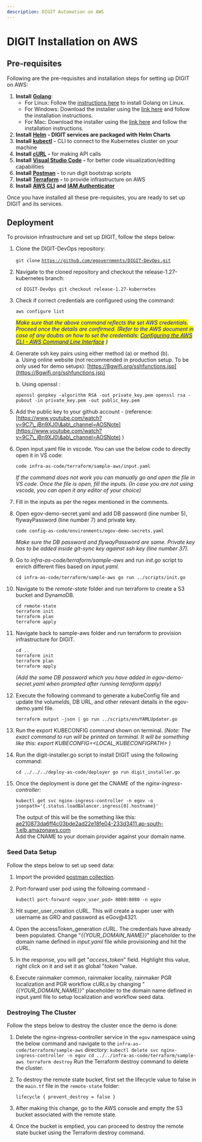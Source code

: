 ```yaml
---
description: DIGIT Automation on AWS
---
```


# DIGIT Installation on AWS

## **Pre-requisites** <a href="#id-1.-pre-requisites" id="id-1.-pre-requisites"></a>

Following are the pre-requisites and installation steps for setting up DIGIT on AWS:

1. **Install** [**Golang**](https://go.dev/doc/install#download):
   * For Linux: Follow the [instructions here](https://go.dev/doc/install#download) to install Golang on Linux.
   * For Windows: Download the installer using the [link here](https://go.dev/doc/install#download) and follow the installation instructions.
   * For Mac: Download the installer using the [link here](https://go.dev/doc/install#download) and follow the installation instructions.
2. **Install** [**Helm**](https://helm.sh/docs/intro/install/) **- DIGIT services are packaged with Helm Charts**
3. **Install** [**kubectl**](https://kubernetes.io/docs/tasks/tools/install-kubectl-linux/) **-** CLI to connect to the Kubernetes cluster on your machine
4. **Install** [**cURL**](https://help.ubidots.com/en/articles/2165289-learn-how-to-install-run-curl-on-windows-macosx-linux) **-** for making API calls
5. **Install** [**Visual Studio Code**](https://code.visualstudio.com/download) **-** for better code visualization/editing capabilities
6. **Install** [**Postman**](https://www.postman.com/downloads/) **-** to run digit bootstrap scripts
7. **Install** [**Terraform**](https://developer.hashicorp.com/terraform/tutorials/aws-get-started/install-cli) **-** to provide infrastructure on AWS
8. **Install** [**AWS CLI**](https://docs.aws.amazon.com/cli/latest/userguide/getting-started-install.html) **and** [**IAM Authenticator**](https://docs.aws.amazon.com/eks/latest/userguide/what-is-eks.html)&#x20;

Once you have installed all these pre-requisites, you are ready to set up DIGIT and its services.

## Deployment&#x20;

To provision infrastructure and set up DIGIT, follow the steps below:

1.  Clone the DIGIT-DevOps repository:

    `git clone` [`https://github.com/egovernments/DIGIT-DevOps.git`](https://github.com/egovernments/DIGIT-DevOps.git)
2.  Navigate to the cloned repository and checkout the release-1.27-kubernetes branch:

    `cd DIGIT-DevOps git checkout release-1.27-kubernetes`
3.  Check if correct credentials are configured using the command:

    `aws configure list`

    _<mark style="color:blue;">Make sure that the above command reflects the set AWS credentials. Proceed once the details are confirmed. (Refer to the AWS document in case of any doubts on how to set the credentials:</mark>_ [<img src="https://docs.aws.amazon.com/assets/images/favicon.ico" alt="" data-size="line">_<mark style="color:blue;">Configuring the AWS CLI - AWS Command Line Interface</mark>_](https://docs.aws.amazon.com/cli/latest/userguide/cli-chap-configure.html) _<mark style="color:blue;">)</mark>_
4.  Generate ssh key pairs using either method (a) or method (b).\
    a. Using online website (not recommended in production setup. To be only used for demo setups): [https://8gwifi.org/sshfunctions.jsp](https://8gwifi.org/sshfunctions.jsp)

    b. Using openssl :

    `openssl genpkey -algorithm RSA -out private_key.pem openssl rsa -pubout -in private_key.pem -out public_key.pem`
5. Add the public key to your github account - (reference: [https://www.youtube.com/watch?v=9C7\_jBn9XJ0\&ab\_channel=AOSNote](https://www.youtube.com/watch?v=9C7\_jBn9XJ0\&ab\_channel=AOSNote) )
6.  Open input.yaml file in vscode. You can use the below code to directly open it in VS code:

    `code infra-as-code/terraform/sample-aws/input.yaml`

    _If the command does not work you can manually go and open the file in VS code. Once the file is open, fill the inputs. (In case you are not using vscode, you can open it any editor of your choice)_
7. Fill in the inputs as per the regex mentioned in the comments.&#x20;
8.  Open egov-demo-secret.yaml and add DB password (line number 5), flywayPassword (line number 7) and private key.&#x20;

    `code config-as-code/environments/egov-demo-secrets.yaml`

    _Make sure the DB password and flywayPassword are same. Private key has to be added inside git-sync key against ssh key (line number 37)._
9.  Go to _infra-as-code/terraform/sample-aws_ and run _init.go_ script to enrich different files based on _input.yaml_.&#x20;

    `cd infra-as-code/terraform/sample-aws go run ../scripts/init.go`
10. Navigate to the _remote-state_ folder and run terraform to create a S3 bucket and DynamoDB.

    `cd remote-state`\
    `terraform init` \
    `terraform plan` \
    `terraform apply`
11. Navigate back to sample-aws folder and run terraform to provision infrastructure for DIGIT.&#x20;

    `cd ..` \
    `terraform init` \
    `terraform plan` \
    `terraform apply`

    _(Add the same DB password which you have added in egov-demo-secret.yaml when prompted after running terraform apply)_
12. Execute the following command to generate a kubeConfig file and update the volumeIds, DB URL, and other relevant details in the egov-demo.yaml file.

    `terraform output -json | go run ../scripts/envYAMLUpdater.go`
13. Run the export KUBECONFIG command shown on terminal. _(Note: The exact command to run will be printed on terminal. It will be something like this: export KUBECONFIG=\<LOCAL\_KUBECONFIGPATH> )_
14. Run the digit-installer.go script to install DIGIT using the following command:

    `cd ../../../deploy-as-code/deployer go run digit_installer.go`
15. Once the deployment is done get the CNAME of the _nginx-ingress-controller:_

    `kubectl get svc nginx-ingress-controller -n egov -o jsonpath='{.status.loadBalancer.ingress[0].hostname}'`

    The output of this will be the something like this:\
    [ae210873da6ff4c03bde2ad22e18fe04-233d3411.ap-south-1.elb.amazonaws.com](http://ae210873da6ff4c03bde2ad22e18fe04-233d3411.ap-south-1.elb.amazonaws.com/)\
    Add the CNAME to your domain provider against your domain name.

### Seed Data Setup <a href="#seed-data-setup" id="seed-data-setup"></a>

Follow the steps below to set up seed data:

1. Import the provided [postman collection](https://api.postman.com/collections/12892142-55ebe4d0-3869-4879-87e1-5ba3b60cc6b7?access\_key=PMAT-01H27R18VPWXP2AE8812P0S12X).
2.  Port-forward user pod using the following command -

    `kubectl port-forward <egov_user_pod> 8080:8080 -n egov`
3. Hit super\_user\_creation cURL. This will create a super user with username as GRO and password as eGov@4321.
4. Open the accessToken\_generation cURL. The credentials have already been populated. Change "_\{{YOUR\_DOMAIN\_NAME\}}_" placeholder to the domain name defined in _input.yaml_ file while provisioning and hit the cURL.
5. In the response, you will get "_access\_token_" field. Highlight this value, right click on it and set it as global "_token_ "value.
6. Execute rainmaker common, rainmaker locality, rainmaker PGR localization and PGR workflow cURLs by changing "_\{{YOUR\_DOMAIN\_NAME\}}_" placeholder to the domain name defined in input.yaml file to setup localization and workflow seed data.&#x20;

### Destroying The Cluster <a href="#destroying-the-cluster" id="destroying-the-cluster"></a>

Follow the steps below to destroy the cluster once the demo is done:

1. Delete the nginx-ingress-controller service in the `egov` namespace using the below command and navigate to the `infra-as-code/terraform/sample-aws` directory: `kubectl delete svc nginx-ingress-controller -n egov cd ../../infra-as-code/terraform/sample-aws terraform destroy` Run the Terraform destroy command to delete the cluster.
2.  To destroy the remote state bucket, first set the lifecycle value to false in the `main.tf` file in the `remote-state` folder:

    `lifecycle { prevent_destroy = false }`
3. After making this change, go to the AWS console and empty the S3 bucket associated with the remote state.
4. Once the bucket is emptied, you can proceed to destroy the remote state bucket using the Terraform destroy command.
